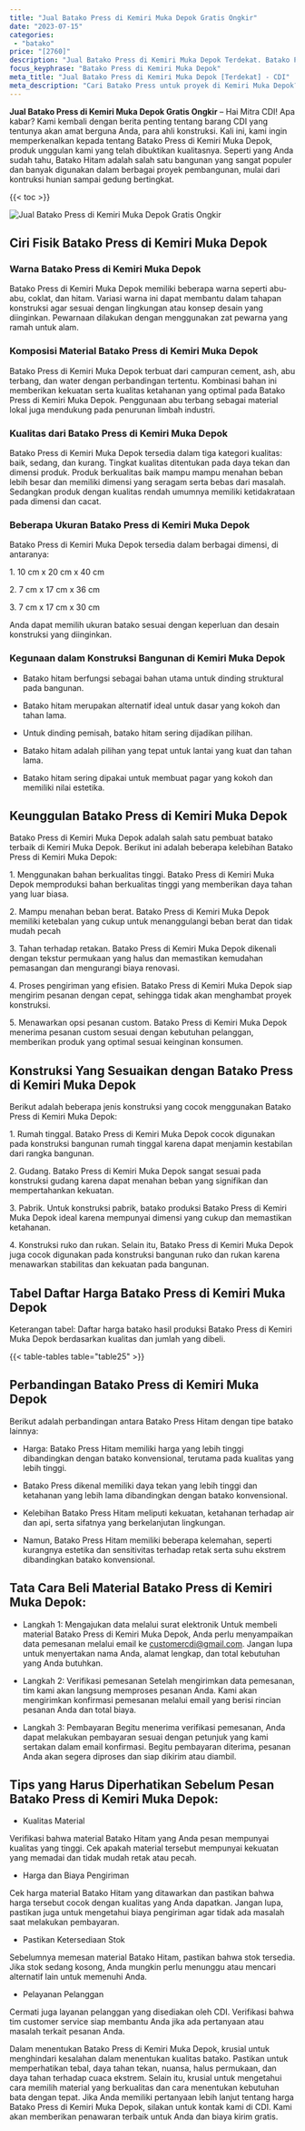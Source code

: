 ```yaml
---
title: "Jual Batako Press di Kemiri Muka Depok Gratis Ongkir"
date: "2023-07-15"
categories:
 - "batako"
price: "[2760]"
description: "Jual Batako Press di Kemiri Muka Depok Terdekat. Batako Press ini sering dipakai dalam proyek pembangunan sebagai bahan bangunan yang tahan lama dan awet. Kontak kami untuk mendapatkan informasi lebih lanjut."
focus_keyphrase: "Batako Press di Kemiri Muka Depok"
meta_title: "Jual Batako Press di Kemiri Muka Depok [Terdekat] - CDI"
meta_description: "Cari Batako Press untuk proyek di Kemiri Muka Depok? Kami menyediakan Batako Press berkualitas untuk bahan bangunan dinding. Raih penawaran terbaik sekarang."
---
```


**Jual Batako Press di Kemiri Muka Depok Gratis Ongkir** – Hai Mitra CDI! Apa kabar? Kami kembali dengan berita penting tentang barang CDI yang tentunya akan amat berguna Anda, para ahli konstruksi. Kali ini, kami ingin memperkenalkan kepada tentang Batako Press di Kemiri Muka Depok, produk unggulan kami yang telah dibuktikan kualitasnya. Seperti yang Anda sudah tahu, Batako Hitam adalah salah satu bangunan yang sangat populer dan banyak digunakan dalam berbagai proyek pembangunan, mulai dari kontruksi hunian sampai gedung bertingkat.

{{< toc >}}

![Jual Batako Press di Kemiri Muka Depok Gratis Ongkir](/images/batako/batako-press-25.jpg)

## Ciri Fisik Batako Press di Kemiri Muka Depok

### Warna Batako Press di Kemiri Muka Depok

Batako Press di Kemiri Muka Depok memiliki beberapa warna seperti abu-abu, coklat, dan hitam. Variasi warna ini dapat membantu dalam tahapan konstruksi agar sesuai dengan lingkungan atau konsep desain yang diinginkan. Pewarnaan dilakukan dengan menggunakan zat pewarna yang ramah untuk alam.

### Komposisi Material Batako Press di Kemiri Muka Depok

Batako Press di Kemiri Muka Depok terbuat dari campuran cement, ash, abu terbang, dan water dengan perbandingan tertentu. Kombinasi bahan ini memberikan kekuatan serta kualitas ketahanan yang optimal pada Batako Press di Kemiri Muka Depok. Penggunaan abu terbang sebagai material lokal juga mendukung pada penurunan limbah industri.

### Kualitas dari Batako Press di Kemiri Muka Depok

Batako Press di Kemiri Muka Depok tersedia dalam tiga kategori kualitas: baik, sedang, dan kurang. Tingkat kualitas ditentukan pada daya tekan dan dimensi produk. Produk berkualitas baik mampu mampu menahan beban lebih besar dan memiliki dimensi yang seragam serta bebas dari masalah. Sedangkan produk dengan kualitas rendah umumnya memiliki ketidakrataan pada dimensi dan cacat.

### Beberapa Ukuran Batako Press di Kemiri Muka Depok

Batako Press di Kemiri Muka Depok tersedia dalam berbagai dimensi, di antaranya:

1\. 10 cm x 20 cm x 40 cm

2\. 7 cm x 17 cm x 36 cm

3\. 7 cm x 17 cm x 30 cm

Anda dapat memilih ukuran batako sesuai dengan keperluan dan desain konstruksi yang diinginkan.

### Kegunaan dalam Konstruksi Bangunan di Kemiri Muka Depok

*   Batako hitam berfungsi sebagai bahan utama untuk dinding struktural pada bangunan.

*   Batako hitam merupakan alternatif ideal untuk dasar yang kokoh dan tahan lama.

*   Untuk dinding pemisah, batako hitam sering dijadikan pilihan.

*   Batako hitam adalah pilihan yang tepat untuk lantai yang kuat dan tahan lama.

*   Batako hitam sering dipakai untuk membuat pagar yang kokoh dan memiliki nilai estetika.

## Keunggulan Batako Press di Kemiri Muka Depok

Batako Press di Kemiri Muka Depok adalah salah satu pembuat batako terbaik di Kemiri Muka Depok. Berikut ini adalah beberapa kelebihan Batako Press di Kemiri Muka Depok:

1\.  Menggunakan bahan berkualitas tinggi. Batako Press di Kemiri Muka Depok memproduksi bahan berkualitas tinggi yang memberikan daya tahan yang luar biasa.

2\.  Mampu menahan beban berat. Batako Press di Kemiri Muka Depok memiliki ketebalan yang cukup untuk menanggulangi beban berat dan tidak mudah pecah

3\.  Tahan terhadap retakan. Batako Press di Kemiri Muka Depok dikenali dengan tekstur permukaan yang halus dan memastikan kemudahan pemasangan dan mengurangi biaya renovasi.

4\.  Proses pengiriman yang efisien. Batako Press di Kemiri Muka Depok siap mengirim pesanan dengan cepat, sehingga tidak akan menghambat proyek konstruksi.

5\.  Menawarkan opsi pesanan custom. Batako Press di Kemiri Muka Depok menerima pesanan custom sesuai dengan kebutuhan pelanggan, memberikan produk yang optimal sesuai keinginan konsumen.

## Konstruksi Yang Sesuaikan dengan Batako Press di Kemiri Muka Depok

Berikut adalah beberapa jenis konstruksi yang cocok menggunakan Batako Press di Kemiri Muka Depok:

1\.  Rumah tinggal. Batako Press di Kemiri Muka Depok cocok digunakan pada konstruksi bangunan rumah tinggal karena dapat menjamin kestabilan dari rangka bangunan.

2\.  Gudang. Batako Press di Kemiri Muka Depok sangat sesuai pada konstruksi gudang karena dapat menahan beban yang signifikan dan mempertahankan kekuatan.

3\.  Pabrik. Untuk konstruksi pabrik, batako produksi Batako Press di Kemiri Muka Depok ideal karena mempunyai dimensi yang cukup dan memastikan ketahanan.

4\.  Konstruksi ruko dan rukan. Selain itu, Batako Press di Kemiri Muka Depok juga cocok digunakan pada konstruksi bangunan ruko dan rukan karena menawarkan stabilitas dan kekuatan pada bangunan.

## Tabel Daftar Harga Batako Press di Kemiri Muka Depok

Keterangan tabel: Daftar harga batako hasil produksi Batako Press di Kemiri Muka Depok berdasarkan kualitas dan jumlah yang dibeli.

{{< table-tables table="table25" >}} 

## Perbandingan Batako Press di Kemiri Muka Depok

Berikut adalah perbandingan antara Batako Press Hitam dengan tipe batako lainnya:

*   Harga: Batako Press Hitam memiliki harga yang lebih tinggi dibandingkan dengan batako konvensional, terutama pada kualitas yang lebih tinggi.

*   Batako Press dikenal memiliki daya tekan yang lebih tinggi dan ketahanan yang lebih lama dibandingkan dengan batako konvensional.

*   Kelebihan Batako Press Hitam meliputi kekuatan, ketahanan terhadap air dan api, serta sifatnya yang berkelanjutan lingkungan.

*   Namun, Batako Press Hitam memiliki beberapa kelemahan, seperti kurangnya estetika dan sensitivitas terhadap retak serta suhu ekstrem dibandingkan batako konvensional.

## Tata Cara Beli Material Batako Press di Kemiri Muka Depok:

*   Langkah 1: Mengajukan data melalui surat elektronik
Untuk membeli material Batako Press di Kemiri Muka Depok, Anda perlu menyampaikan data pemesanan melalui email ke customercdi@gmail.com. Jangan lupa untuk menyertakan nama Anda, alamat lengkap, dan total kebutuhan yang Anda butuhkan.

*   Langkah 2: Verifikasi pemesanan
Setelah mengirimkan data pemesanan, tim kami akan langsung memproses pesanan Anda. Kami akan mengirimkan konfirmasi pemesanan melalui email yang berisi rincian pesanan Anda dan total biaya.

*   Langkah 3: Pembayaran
Begitu menerima verifikasi pemesanan, Anda dapat melakukan pembayaran sesuai dengan petunjuk yang kami sertakan dalam email konfirmasi. Begitu pembayaran diterima, pesanan Anda akan segera diproses dan siap dikirim atau diambil.

## Tips yang Harus Diperhatikan Sebelum Pesan Batako Press di Kemiri Muka Depok:

*   Kualitas Material

Verifikasi bahwa material Batako Hitam yang Anda pesan mempunyai kualitas yang tinggi. Cek apakah material tersebut mempunyai kekuatan yang memadai dan tidak mudah retak atau pecah.

*   Harga dan Biaya Pengiriman

Cek harga material Batako Hitam yang ditawarkan dan pastikan bahwa harga tersebut cocok dengan kualitas yang Anda dapatkan. Jangan lupa, pastikan juga untuk mengetahui biaya pengiriman agar tidak ada masalah saat melakukan pembayaran.

*   Pastikan Ketersediaan Stok

Sebelumnya memesan material Batako Hitam, pastikan bahwa stok tersedia. Jika stok sedang kosong, Anda mungkin perlu menunggu atau mencari alternatif lain untuk memenuhi Anda.

*   Pelayanan Pelanggan

Cermati juga layanan pelanggan yang disediakan oleh CDI. Verifikasi bahwa tim customer service siap membantu Anda jika ada pertanyaan atau masalah terkait pesanan Anda.

Dalam menentukan Batako Press di Kemiri Muka Depok, krusial untuk menghindari kesalahan dalam menentukan kualitas batako. Pastikan untuk memperhatikan tebal, daya tahan tekan, nuansa, halus permukaan, dan daya tahan terhadap cuaca ekstrem. Selain itu, krusial untuk mengetahui cara memilih material yang berkualitas dan cara menentukan kebutuhan bata dengan tepat. Jika Anda memiliki pertanyaan lebih lanjut tentang harga Batako Press di Kemiri Muka Depok, silakan untuk kontak kami di CDI. Kami akan memberikan penawaran terbaik untuk Anda dan biaya kirim gratis.